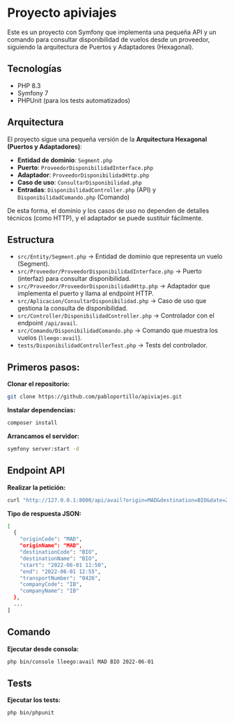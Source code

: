 # Proyecto apiviajes

Este es un proyecto con Symfony que implementa una pequeña API y un comando para consultar disponibilidad de vuelos desde un proveedor, 
siguiendo la arquitectura de Puertos y Adaptadores (Hexagonal).

## Tecnologías
- PHP 8.3
- Symfony 7
- PHPUnit (para los tests automatizados)

## Arquitectura
El proyecto sigue una pequeña versión de la **Arquitectura Hexagonal (Puertos y Adaptadores)**:
- **Entidad de dominio**: `Segment.php`
- **Puerto**: `ProveedorDisponibilidadInterface.php`
- **Adaptador**: `ProveedorDisponibilidadHttp.php`
- **Caso de uso**: `ConsultarDisponibilidad.php`
- **Entradas**: `DisponibilidadController.php` (API) y `DisponibilidadComando.php` (Comando)

De esta forma, el dominio y los casos de uso no dependen de detalles técnicos (como HTTP), y el adaptador se puede sustituir fácilmente.

## Estructura
- `src/Entity/Segment.php` → Entidad de dominio que representa un vuelo (Segment).
- `src/Proveedor/ProveedorDisponibilidadInterface.php` → Puerto (interfaz) para consultar disponibilidad.
- `src/Proveedor/ProveedorDisponibilidadHttp.php` → Adaptador que implementa el puerto y llama al endpoint HTTP.
- `src/Aplicacion/ConsultarDisponibilidad.php` → Caso de uso que gestiona la consulta de disponibilidad.
- `src/Controller/DisponibilidadController.php` → Controlador con el endpoint `/api/avail`.
- `src/Comando/DisponibilidadComando.php` → Comando que muestra los vuelos (`lleego:avail`).
- `tests/DisponibilidadControllerTest.php` → Tests del controlador.

## Primeros pasos:

**Clonar el repositorio:**
```bash
git clone https://github.com/pabloportillo/apiviajes.git
```

**Instalar dependencias:**
```bash
composer install
```

**Arrancamos el servidor:**

```bash
symfony server:start -d
```

## Endpoint API

**Realizar la petición:**

```bash
curl "http://127.0.0.1:8000/api/avail?origin=MAD&destination=BIO&date=2022-06-01"
```

**Tipo de respuesta JSON:**

```bash
[
  {
    "originCode": "MAD",
    "originName": "MAD",
    "destinationCode": "BIO",
    "destinationName": "BIO",
    "start": "2022-06-01 11:50",
    "end": "2022-06-01 12:55",
    "transportNumber": "0426",
    "companyCode": "IB",
    "companyName": "IB"
  },
  ...
]
```

## Comando
**Ejecutar desde consola:**
```bash
php bin/console lleego:avail MAD BIO 2022-06-01
```

## Tests
**Ejecutar los tests:**
```bash
php bin/phpunit
```
